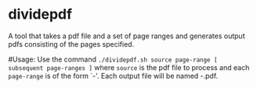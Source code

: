 # dividepdf
A tool that takes a pdf file and a set of page ranges and generates output pdfs consisting of the pages specified.

#Usage:
Use the command `./dividepdf.sh source page-range [ subsequent page-ranges ]` where `source` is the pdf file to process and each `page-range` is of the form `<start>-<finish>'. Each output file will be named <start>-<finish>.pdf.
